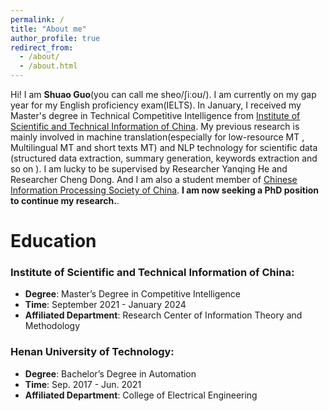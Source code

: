 ```yaml
---
permalink: /
title: "About me"
author_profile: true
redirect_from: 
  - /about/
  - /about.html
---
```


Hi! I am **Shuao Guo**(you can call me sheo/ʃiːoʊ/). I am currently on my gap year for my English proficiency exam(IELTS). In January, I received my Master's degree in Technical Competitive Intelligence from [Institute of Scientific and Technical Information of China](https://www.istic.ac.cn/html/1/529/558/index.html). My previous research is mainly involved in machine translation(especially for low-resource MT , Multilingual MT and short texts MT) and NLP technology for scientific data (structured data extraction, summary generation, keywords extraction and so on ). I am lucky to be supervised by Researcher Yanqing He and Researcher Cheng Dong. And I am also a student member of [Chinese Information Processing Society of China](http://www.cipsc.org.cn/). **I am now seeking a PhD position to continue my research.**.

Education
======
### Institute of Scientific and Technical Information of China:
- **Degree**: Master’s Degree in Competitive Intelligence
- **Time**: September 2021 - January 2024
- **Affiliated Department**: Research Center of Information Theory and Methodology
### Henan University of Technology:
- **Degree**: Bachelor’s Degree in Automation
- **Time**: Sep. 2017 - Jun. 2021
- **Affiliated Department**: College of Electrical Engineering

